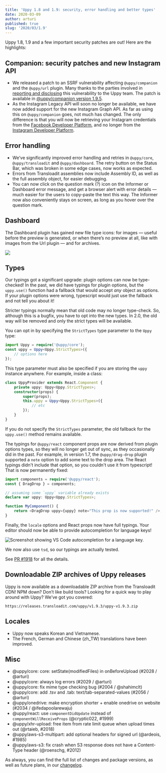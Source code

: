 ```yaml
---
title: 'Uppy 1.8 and 1.9: security, error handling and better types'
date: 2020-03-09
author: arturi
published: true
slug: '2020/03/1.9'
---
```


Uppy 1.8, 1.9 and a few important security patches are out! Here are the
highlights:

<!--truncate-->

## Companion: security patches and new Instagram API

- We released a patch to an SSRF vulnerability affecting `@uppy/companion` and
  the `@uppy/url` plugin. Many thanks to the parties involved in
  [reporting and disclosing](https://hackerone.com/reports/786956) this
  vulnerability to the Uppy team. The patch is available in
  [@uppy/companion version 1.9.5](https://github.com/transloadit/uppy/blob/master/CHANGELOG.md#194).
- As the Instagram Legacy API will soon no longer be available, we have now
  added support for the new Instagram Graph API. As far as using this on
  `@uppy/companion` goes, not much has changed. The only difference is that you
  will now be retrieving your Instagram credentials from the
  [Facebook Developer Platform](https://developers.facebook.com/), and no longer
  from the [Instagram Developer Platform](https://www.instagram.com/developer/).

## Error handling

- We’ve significantly improved error handling and retries in `@uppy/core`,
  `@uppy/transloadit` and `@uppy/dashboard`. The retry button on the Status Bar,
  which was broken in some edge cases, now works as expected.
- Errors from Transloadit assemblies now include Assembly ID, as well as the
  full assembly object, for easier debugging.
- You can now click on the question mark (?) icon on the Informer or Dashboard
  error message, and get a browser alert with error details — much easier for
  the users to copy-paste the text this way. The Informer now also conveniently
  stays on screen, as long as you hover over the question mark.

## Dashboard

The Dashboard plugin has gained new file type icons: for images — useful before
the preview is generated, or when there’s no preview at all, like with images
from the Url plugin — and for archives.

![](/img/blog/1.9/file-type-icons.png)

## Types

Our typings got a significant upgrade: plugin options can now be type-checked!
In the past, we did have typings for plugin options, but the `uppy.use()`
function had a fallback that would accept _any_ object as options. If your
plugin options were wrong, typescript would just use the fallback and not tell
you about it!

Stricter typings normally mean that old code may no longer type-check. So,
although this is a bugfix, you have to opt into the new types. In 2.0, the old
way will be removed and only the strict types will be available.

You can opt in by specifying the `StrictTypes` type parameter to the `Uppy`
type:

```typescript
import Uppy = require('@uppy/core');
const uppy = Uppy<Uppy.StrictTypes>({
	// options here
});
```

This type parameter must also be specified if you are storing the `uppy`
instance anywhere. For example, inside a class:

```typescript
class UppyProvider extends React.Component {
	private uppy: Uppy<Uppy.StrictTypes>;
	constructor(props) {
		super(props);
		this.uppy = Uppy<Uppy.StrictTypes>({
			// etc
		});
	}
}
```

If you do not specify the `StrictTypes` parameter, the old fallback for the
`uppy.use()` method remains available.

The typings for `@uppy/react` component props are now derived from plugin
options types, so they will no longer get out of sync, as they occasionally did
in the past. For example, in version 1.7, the `@uppy/drag-drop` plugin supported
a `note` option to add some text to the drop area. The React typings didn't
include that option, so you couldn't use it from typescript! That is now
permanently fixed:

```typescript
import components = require('@uppy/react');
const { DragDrop } = components;

// assuming some `uppy` variable already exists
declare var uppy: Uppy<Uppy.StrictTypes>;

function MyComponent() {
	return <DragDrop uppy={uppy} note="This prop is now supported!" />;
}
```

Finally, the `locale` options and React props now have full typings. Your editor
should now be able to provide autocompletion for language keys!

![Screenshot showing VS Code autocompletion for a language key.](/img/blog/1.9/locale-type.png)

We now also use `tsd`, so our typings are actually tested.

See [PR #1918](https://github.com/transloadit/uppy/pull/1918) for all the
details.

## Downloadable ZIP archives of Uppy releases

Uppy is now available as a downloadable ZIP archive from the Transloadit CDN!
NPM down? Don’t like build tools? Looking for a quick way to play around with
Uppy? We’ve got you covered:

```
https://releases.transloadit.com/uppy/v1.9.3/uppy-v1.9.3.zip
```

## Locales

- Uppy now speaks Korean and Vietnamese.
- The French, German and Chinese (zh_TW) translations have been improved.

## Misc

- @uppy/core: core: setState(modifiedFiles) in onBeforeUpload (#2028 / @arturi)
- @uppy/core: always log errors (#2029 / @arturi)
- @uppy/core: fix mime type checking bug (#2004 / @shahimclt)
- @uppy/core: add .tsv and .tab: text/tab-separated-values (#2056 / @arturi)
- @uppy/onedrive: make encryption shorter + enable onedrive on website (#2034 /
  @ifedapoolarewaju)
- @uppy/react: use `componentDidUpdate` instead of `componentWillReceiveProps`
  (@cryptic022, #1999)
- @uppy/xhr-upload: free item from rate limit queue when upload times out
  (@rtaieb, #2018)
- @uppy/aws-s3-multipart: add optional headers for signed url (@ardeois, #1985)
- @uppy/aws-s3: fix crash when S3 response does not have a Content-Type header
  (@roenschg, #2012)

As always, you can find the full list of changes and package versions, as well
as future plans, in our
[changelog](https://github.com/transloadit/uppy/blob/master/CHANGELOG.md).
